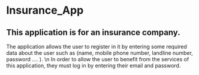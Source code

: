 # Insurance_App
## This application is for an insurance company.
The application allows the user to register in it by entering some required data about the user such as (name, mobile phone number, landline number, password .... ).
\n In order to allow the user to benefit from the services of this application, they must log in by entering their email and password.
 
